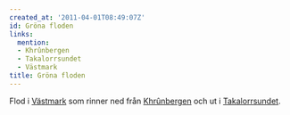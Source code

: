 ```yaml
---
created_at: '2011-04-01T08:49:07Z'
id: Gröna floden
links:
  mention:
  - Khrûnbergen
  - Takalorrsundet
  - Västmark
title: Gröna floden
---
```


Flod i [Västmark] som rinner ned från [Khrûnbergen] och ut i [Takalorrsundet].

  [Västmark]: Västmark
  [Khrûnbergen]: Khrûnbergen
  [Takalorrsundet]: Takalorrsundet
